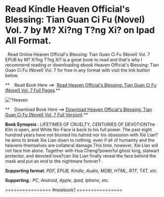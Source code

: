  **Read Kindle Heaven Official's Blessing: Tian Guan Ci Fu (Novel) Vol. 7 by M? Xi?ng T?ng Xi? on Ipad All Format.**
===================================================================================================================

  Read Online Heaven Official's Blessing: Tian Guan Ci Fu (Novel) Vol. 7 EPUB by M? Xi?ng T?ng Xi? is a great book to read and that's why I recommend reading or downloading ebook Heaven Official's Blessing: Tian Guan Ci Fu (Novel) Vol. 7 for free in any format with visit the link button below.

**    Read Book Here ==>  [Read Heaven Official's Blessing: Tian Guan Ci Fu (Novel) Vol. 7 Full Pages](https://newbookintheword.blogspot.com/id/1638585520).**

![\"Heaven](\"https://i.gr-assets.com/images/S/compressed.photo.goodreads.com/books/1687911177l/120868886.jpg\")

**    Download Book Here ==> [Download Heaven Official's Blessing: Tian Guan Ci Fu (Novel) Vol. 7 Full Versiont](https://newbookintheword.blogspot.com/id/1638585520).**

**Book Synopsis** : LIFETIMES OF CRUELTY, CENTURIES OF DEVOTIONThe Kiln is open, and White No-Face is back to his full power. The past eight hundred years have not blunted his hatred nor his obsession with Xie Lian?he aims to break Xie Lian down to nothing, even if all of humanity and the heavens themselves are collateral damage.This time, however, Xie Lian will not face him alone. Together with Hua Cheng?powerful ghost king, stalwart protector, and devoted love?can Xie Lian finally reveal the face behind the mask and put an end to the nightmare forever? .

**Supporting format**: _PDF, EPUB, Kindle, Audio, MOBI, HTML, RTF, TXT, etc._

**Supporting** : _PC, Android, Apple, Ipad, Iphone, etc._

================ #newbook1 ================